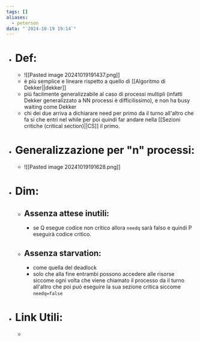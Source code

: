 ```yaml
---
tags: []
aliases:
  - peterson
data: "`2024-10-19 19:14`"
---
```

- # Def:
	- ![[Pasted image 20241019191437.png]]
	- è più semplice e lineare rispetto a quello di [[Algoritmo di Dekker||dekker]] 
	- più facilmente generalizzabile al caso di processi multipli (infatti Dekker generalizzato a NN processi è difficilissimo), e non ha busy waiting come Dekker
	- chi dei due arriva a dichiarare need per primo da il turno all'altro che fa si che entri nel while per poi quindi far andare nella [[Sezioni critiche (critical section)||CS]] il primo.
- # Generalizzazione per "n" processi:
	- ![[Pasted image 20241019191628.png]]
- # Dim:
	- ## Assenza attese inutili:
		- se Q esegue codice non critico allora `needq` sarà falso e quindi P eseguirà codice critico.
	- ## Assenza starvation:
		- come quella del deadlock 
		- solo che alla fine entrambi possono accedere alle risorse siccome ogni volta che viene chiamato il processo da il turno all'altro che poi può eseguire la sua sezione critica siccome `needq=false` 
- # Link Utili:
	-  